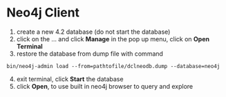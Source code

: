 
# Neo4j Client

1. create a new 4.2 database (do not start the database)
2. click on the ... and click **Manage** in the pop up menu, click on **Open Terminal**
3. restore the database from dump file with command

`bin/neo4j-admin load --from=pathtofile/dclneodb.dump --database=neo4j`

4. exit terminal, click **Start** the database
5. click **Open**, to use built in neo4j browser to query and explore
